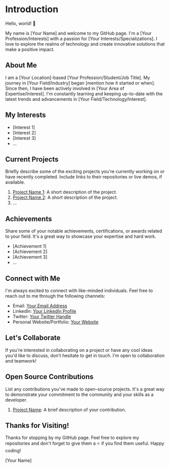 # Introduction

Hello, world! 👋

My name is [Your Name] and welcome to my GitHub page. I'm a [Your Profession/Interests] with a passion for [Your Interests/Specializations]. I love to explore the realms of technology and create innovative solutions that make a positive impact.

## About Me

I am a [Your Location]-based [Your Profession/Student/Job Title]. My journey in [Your Field/Industry] began [mention how it started or when]. Since then, I have been actively involved in [Your Area of Expertise/Interest]. I'm constantly learning and keeping up-to-date with the latest trends and advancements in [Your Field/Technology/Interest].

## My Interests

- [Interest 1]
- [Interest 2]
- [Interest 3]
- ...

## Current Projects

Briefly describe some of the exciting projects you're currently working on or have recently completed. Include links to their repositories or live demos, if available.

1. [Project Name 1](link-to-repo-or-demo): A short description of the project.
2. [Project Name 2](link-to-repo-or-demo): A short description of the project.
3. ...

## Achievements

Share some of your notable achievements, certifications, or awards related to your field. It's a great way to showcase your expertise and hard work.

- [Achievement 1]
- [Achievement 2]
- [Achievement 3]
- ...

## Connect with Me

I'm always excited to connect with like-minded individuals. Feel free to reach out to me through the following channels:

- Email: [Your Email Address](mailto:your.email@example.com)
- LinkedIn: [Your LinkedIn Profile](https://www.linkedin.com/in/yourusername/)
- Twitter: [Your Twitter Handle](https://twitter.com/yourusername)
- Personal Website/Portfolio: [Your Website](https://www.yourwebsite.com)

## Let's Collaborate

If you're interested in collaborating on a project or have any cool ideas you'd like to discuss, don't hesitate to get in touch. I'm open to collaboration and teamwork!

## Open Source Contributions

List any contributions you've made to open-source projects. It's a great way to demonstrate your commitment to the community and your skills as a developer.

1. [Project Name](link-to-repo): A brief description of your contribution.

## Thanks for Visiting!

Thanks for stopping by my GitHub page. Feel free to explore my repositories and don't forget to give them a ⭐️ if you find them useful. Happy coding!

[Your Name]
